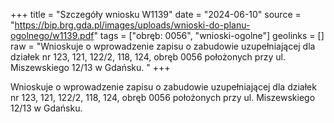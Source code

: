 +++
title = "Szczegóły wniosku W1139"
date = "2024-06-10"
source = "https://bip.brg.gda.pl/images/uploads/wnioski-do-planu-ogolnego/w1139.pdf"
tags = ["obręb: 0056", "wnioski-ogolne"]
geolinks = []
raw = "Wnioskuje o wprowadzenie zapisu o zabudowie uzupełniającej dla działek nr 123, 121, 122/2, 118, 124, obręb 0056 położonych przy ul. Miszewskiego 12/13 w Gdańsku. "
+++

Wnioskuje o wprowadzenie zapisu o zabudowie uzupełniającej dla działek nr 123,
121, 122/2, 118, 124, obręb 0056 położonych przy ul. Miszewskiego 12/13 w Gdańsku.




